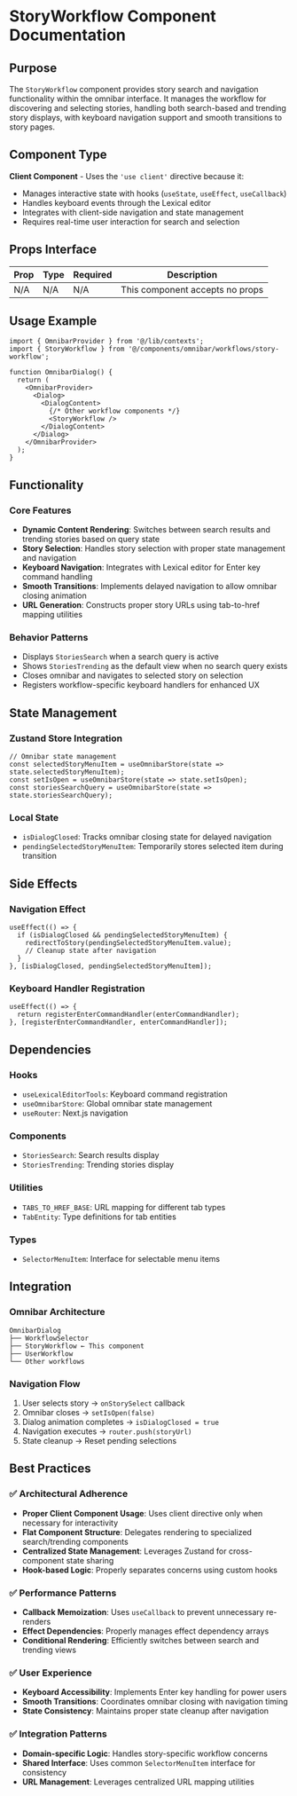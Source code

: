 # StoryWorkflow Component Documentation

## Purpose

The `StoryWorkflow` component provides story search and navigation functionality within the omnibar interface. It manages the workflow for discovering and selecting stories, handling both search-based and trending story displays, with keyboard navigation support and smooth transitions to story pages.

## Component Type

**Client Component** - Uses the `'use client'` directive because it:
- Manages interactive state with hooks (`useState`, `useEffect`, `useCallback`)
- Handles keyboard events through the Lexical editor
- Integrates with client-side navigation and state management
- Requires real-time user interaction for search and selection

## Props Interface

| Prop | Type | Required | Description |
|------|------|----------|-------------|
| N/A | N/A | N/A | This component accepts no props |

## Usage Example

```tsx
import { OmnibarProvider } from '@/lib/contexts';
import { StoryWorkflow } from '@/components/omnibar/workflows/story-workflow';

function OmnibarDialog() {
  return (
    <OmnibarProvider>
      <Dialog>
        <DialogContent>
          {/* Other workflow components */}
          <StoryWorkflow />
        </DialogContent>
      </Dialog>
    </OmnibarProvider>
  );
}
```

## Functionality

### Core Features
- **Dynamic Content Rendering**: Switches between search results and trending stories based on query state
- **Story Selection**: Handles story selection with proper state management and navigation
- **Keyboard Navigation**: Integrates with Lexical editor for Enter key command handling
- **Smooth Transitions**: Implements delayed navigation to allow omnibar closing animation
- **URL Generation**: Constructs proper story URLs using tab-to-href mapping utilities

### Behavior Patterns
- Displays `StoriesSearch` when a search query is active
- Shows `StoriesTrending` as the default view when no search query exists
- Closes omnibar and navigates to selected story on selection
- Registers workflow-specific keyboard handlers for enhanced UX

## State Management

### Zustand Store Integration
```tsx
// Omnibar state management
const selectedStoryMenuItem = useOmnibarStore(state => state.selectedStoryMenuItem);
const setIsOpen = useOmnibarStore(state => state.setIsOpen);
const storiesSearchQuery = useOmnibarStore(state => state.storiesSearchQuery);
```

### Local State
- `isDialogClosed`: Tracks omnibar closing state for delayed navigation
- `pendingSelectedStoryMenuItem`: Temporarily stores selected item during transition

## Side Effects

### Navigation Effect
```tsx
useEffect(() => {
  if (isDialogClosed && pendingSelectedStoryMenuItem) {
    redirectToStory(pendingSelectedStoryMenuItem.value);
    // Cleanup state after navigation
  }
}, [isDialogClosed, pendingSelectedStoryMenuItem]);
```

### Keyboard Handler Registration
```tsx
useEffect(() => {
  return registerEnterCommandHandler(enterCommandHandler);
}, [registerEnterCommandHandler, enterCommandHandler]);
```

## Dependencies

### Hooks
- `useLexicalEditorTools`: Keyboard command registration
- `useOmnibarStore`: Global omnibar state management
- `useRouter`: Next.js navigation

### Components
- `StoriesSearch`: Search results display
- `StoriesTrending`: Trending stories display

### Utilities
- `TABS_TO_HREF_BASE`: URL mapping for different tab types
- `TabEntity`: Type definitions for tab entities

### Types
- `SelectorMenuItem`: Interface for selectable menu items

## Integration

### Omnibar Architecture
```
OmnibarDialog
├── WorkflowSelector
├── StoryWorkflow ← This component
├── UserWorkflow
└── Other workflows
```

### Navigation Flow
1. User selects story → `onStorySelect` callback
2. Omnibar closes → `setIsOpen(false)`
3. Dialog animation completes → `isDialogClosed = true`
4. Navigation executes → `router.push(storyUrl)`
5. State cleanup → Reset pending selections

## Best Practices

### ✅ Architectural Adherence
- **Proper Client Component Usage**: Uses client directive only when necessary for interactivity
- **Flat Component Structure**: Delegates rendering to specialized search/trending components
- **Centralized State Management**: Leverages Zustand for cross-component state sharing
- **Hook-based Logic**: Properly separates concerns using custom hooks

### ✅ Performance Patterns
- **Callback Memoization**: Uses `useCallback` to prevent unnecessary re-renders
- **Effect Dependencies**: Properly manages effect dependency arrays
- **Conditional Rendering**: Efficiently switches between search and trending views

### ✅ User Experience
- **Keyboard Accessibility**: Implements Enter key handling for power users
- **Smooth Transitions**: Coordinates omnibar closing with navigation timing
- **State Consistency**: Maintains proper state cleanup after navigation

### ✅ Integration Patterns
- **Domain-specific Logic**: Handles story-specific workflow concerns
- **Shared Interface**: Uses common `SelectorMenuItem` interface for consistency
- **URL Management**: Leverages centralized URL mapping utilities